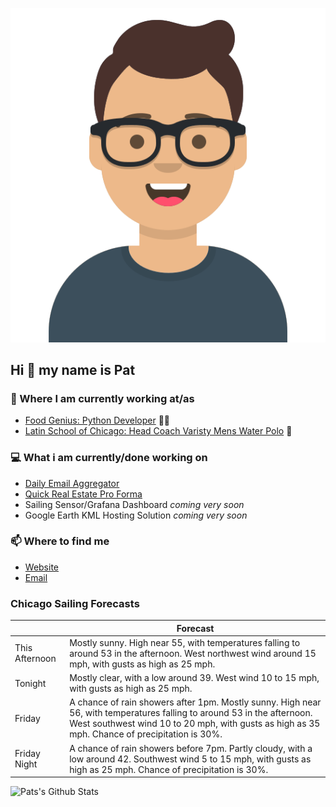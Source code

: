 [![Social banner for p-j-falconer](https://raw.githubusercontent.com/P-J-FALCONER/P-J-FALCONER/master/assets/avataaars.svg)](https://patfalconer.com/)
## Hi :wave: my name is Pat

### 💼 Where I am currently working at/as
- [Food Genius: Python Developer](https://getfoodgenius.com/) 🍔🐍
- [Latin School of Chicago: Head Coach Varisty Mens Water Polo](https://www.latinschool.org/) 🤽


### 💻 What i am currently/done working on
 - [Daily Email Aggregator](https://github.com/P-J-FALCONER/dott_daily_mail)
 - [Quick Real Estate Pro Forma](https://github.com/P-J-FALCONER/henry)
 - Sailing Sensor/Grafana Dashboard *coming very soon*
 - Google Earth KML Hosting Solution *coming very soon*

### 📫 Where to find me
 - [Website](https://patfalconer.com/)
 - [Email](mailto:patrick.j.falconer@gmail.com)


### Chicago Sailing Forecasts
|   | Forecast  |
|---|---|
| This Afternoon | Mostly sunny. High near 55, with temperatures falling to around 53 in the afternoon. West northwest wind around 15 mph, with gusts as high as 25 mph. |
| Tonight | Mostly clear, with a low around 39. West wind 10 to 15 mph, with gusts as high as 25 mph. |
| Friday | A chance of rain showers after 1pm. Mostly sunny. High near 56, with temperatures falling to around 53 in the afternoon. West southwest wind 10 to 20 mph, with gusts as high as 35 mph. Chance of precipitation is 30%. |
| Friday Night | A chance of rain showers before 7pm. Partly cloudy, with a low around 42. Southwest wind 5 to 15 mph, with gusts as high as 25 mph. Chance of precipitation is 30%. |

![Pats's Github Stats](https://github-readme-stats.vercel.app/api?username=p-j-falconer&show_icons=true&theme=radical)
